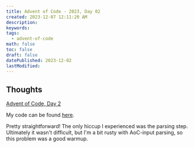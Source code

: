 ```yaml
---
title: Advent of Code - 2023, Day 02
created: 2023-12-07 12:11:20 AM
description: 
keywords: 
tags: 
  - advent-of-code
math: false
toc: false
draft: false
datePublished: 2023-12-02
lastModified:
---
```


## Thoughts

[Advent of Code, Day 2](https://adventofcode.com/2023/day/2)

My code can be found [here](https://github.com/pcheng17/advent-of-code-python/blob/main/2023/02.py).

Pretty straightforward! The only hiccup I experienced was the parsing step. Ultimately it wasn't
difficult, but I'm a bit rusty with AoC-input parsing, so this problem was a good warmup.

